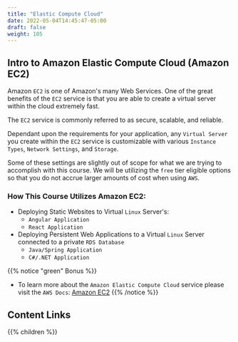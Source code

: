 ```yaml
---
title: "Elastic Compute Cloud"
date: 2022-05-04T14:45:47-05:00
draft: false
weight: 105
---
```


## Intro to Amazon Elastic Compute Cloud (Amazon EC2)

Amazon `EC2` is one of Amazon's many Web Services. One of the great benefits of the `EC2` service is that you are able to create a virtual server within the cloud extremely fast. 

The `EC2` service is commonly referred to as secure, scalable, and reliable.

Dependant upon the requirements for your application, any `Virtual Server` you create within the `EC2` service is customizable with various `Instance Types`, `Network Settings`, and `Storage`.

Some of these settings are slightly out of scope for what we are trying to accomplish with this course. We will be utilizing the `free` tier eligible options so that you do not accrue larger amounts of cost when using `AWS`.

### How This Course Utilizes Amazon EC2:
- Deploying Static Websites to Virtual `Linux` Server's:
    - `Angular Application`
    - `React Application`
- Deploying Persistent Web Applications to a Virtual `Linux` Server connected to a private `RDS Database`
    - `Java/Spring Application`
    - `C#/.NET Application`

{{% notice "green" Bonus %}}
- To learn more about the `Amazon Elastic Compute Cloud` service please visit the `AWS Docs`:
[Amazon EC2](https://aws.amazon.com/pm/ec2/?trk=36c6da98-7b20-48fa-8225-4784bced9843&sc_channel=ps&sc_campaign=acquisition&sc_medium=ACQ-P|PS-GO|Brand|Desktop|SU|Compute|EC2|US|EN|Text&s_kwcid=AL!4422!3!467723097970!e!!g!!aws%20ec2&ef_id=Cj0KCQjw9ZGYBhCEARIsAEUXITXLepMCpyRuPwmRjh362MEjx_X1o8D_SBiOCFj8zMr_vEOWgk38o00aAqHMEALw_wcB:G:s&s_kwcid=AL!4422!3!467723097970!e!!g!!aws%20ec2)
{{% /notice %}}



## Content Links

{{% children %}}
